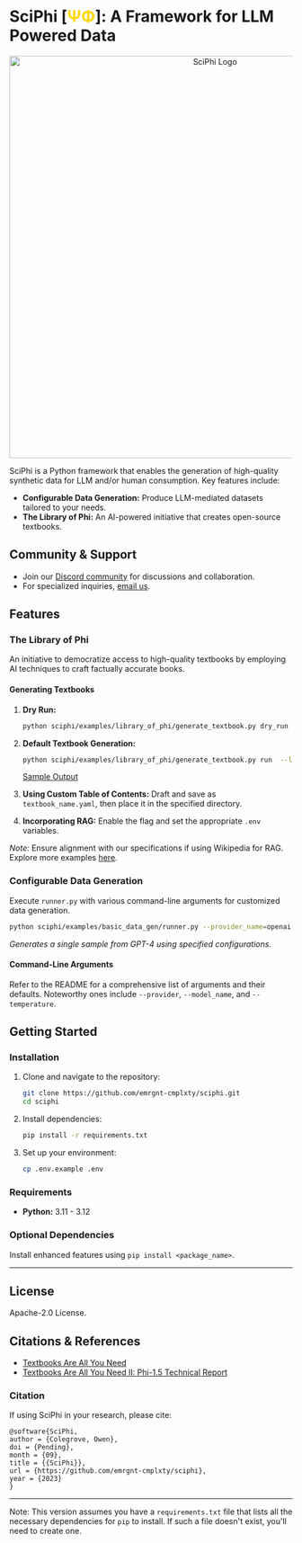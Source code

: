 # SciPhi [<span style="color:gold">ΨΦ</span>]: A Framework for LLM Powered Data


<p align="center">
<img width="716" alt="SciPhi Logo" src="https://github.com/emrgnt-cmplxty/sciphi/assets/68796651/195367d8-54fd-4281-ace0-87ea8523f982">
</p>

SciPhi is a Python framework that enables the generation of high-quality synthetic data for LLM and/or human consumption. Key features include:

- **Configurable Data Generation:** Produce LLM-mediated datasets tailored to your needs.
- **The Library of Phi:** An AI-powered initiative that creates open-source textbooks.

## Community & Support

- Join our [Discord community](https://discord.gg/j9GxfbxqAe) for discussions and collaboration.
- For specialized inquiries, [email us](mailto:owen@emergentagi.com).

## Features

### The Library of Phi

An initiative to democratize access to high-quality textbooks by employing AI techniques to craft factually accurate books.

#### Generating Textbooks

1. **Dry Run:**
   ```bash
   python sciphi/examples/library_of_phi/generate_textbook.py dry_run
   ```

2. **Default Textbook Generation:**
   ```bash
   python sciphi/examples/library_of_phi/generate_textbook.py run  --llm-provider=openai --llm_model_name=gpt-3.5-turbo --do-rag=False --textbook=Aerodynamics_of_Viscous_Fluids --filter_existing_books=False --log-level=debug
   ```

   [Sample Output](sciphi/data/library_of_phi/sample/Aerodynamics_of_Viscous_Fluids.md)

3. **Using Custom Table of Contents:** Draft and save as `textbook_name.yaml`, then place it in the specified directory.

4. **Incorporating RAG:** Enable the flag and set the appropriate `.env` variables.

*Note:* Ensure alignment with our specifications if using Wikipedia for RAG. Explore more examples [here](https://github.com/emrgnt-cmplxty/library_of_phi/tree/main).


### Configurable Data Generation

Execute `runner.py` with various command-line arguments for customized data generation.

```bash
python sciphi/examples/basic_data_gen/runner.py --provider_name=openai --model_name=gpt-4 --log_level=INFO --batch_size=1 --num_samples=1 --output_file_name=example_output.jsonl --example_config=textbooks_are_all_you_need_basic_split
```

*Generates a single sample from GPT-4 using specified configurations.*

#### Command-Line Arguments

Refer to the README for a comprehensive list of arguments and their defaults. Noteworthy ones include `--provider`, `--model_name`, and `--temperature`.

## Getting Started

### Installation

1. Clone and navigate to the repository:
   ```bash
   git clone https://github.com/emrgnt-cmplxty/sciphi.git
   cd sciphi
   ```

2. Install dependencies:
   ```bash
   pip install -r requirements.txt
   ```

3. Set up your environment:
   ```bash
   cp .env.example .env
   ```

### Requirements

- **Python:** 3.11 - 3.12

### Optional Dependencies

Install enhanced features using `pip install <package_name>`.

---

## License

Apache-2.0 License.

## Citations & References

- [Textbooks Are All You Need](https://arxiv.org/abs/2306.11644)
- [Textbooks Are All You Need II: Phi-1.5 Technical Report](https://arxiv.org/abs/2309.05463)

### Citation

If using SciPhi in your research, please cite:

```plaintext
@software{SciPhi,
author = {Colegrove, Owen},
doi = {Pending},
month = {09},
title = {{SciPhi}},
url = {https://github.com/emrgnt-cmplxty/sciphi},
year = {2023}
}
```

---

Note: This version assumes you have a `requirements.txt` file that lists all the necessary dependencies for `pip` to install. If such a file doesn't exist, you'll need to create one.
